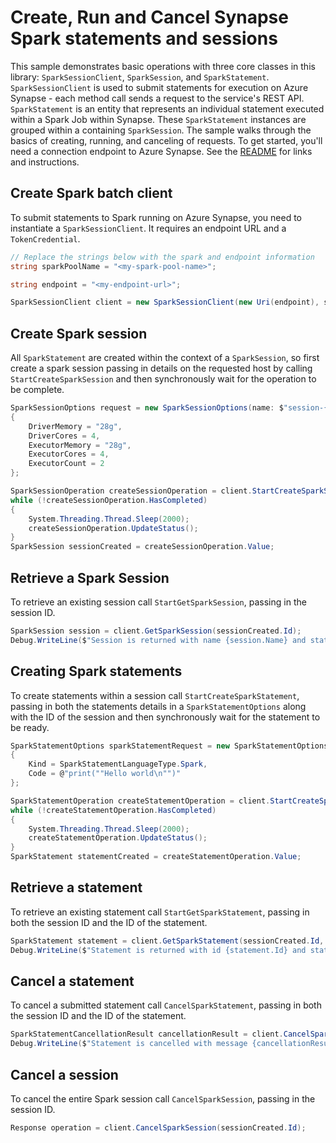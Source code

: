 # Create, Run and Cancel Synapse Spark statements and sessions

This sample demonstrates basic operations with three core classes in this library: `SparkSessionClient`, `SparkSession`, and `SparkStatement`. `SparkSessionClient` is used to submit statements for execution on Azure Synapse - each method call sends a request to the service's REST API. `SparkStatement` is an entity that represents an individual statement executed within a Spark Job within Synapse. These `SparkStatement` instances are grouped within a containing `SparkSession`. The sample walks through the basics of creating, running, and canceling of requests. To get started, you'll need a connection endpoint to Azure Synapse. See the [README](https://github.com/Azure/azure-sdk-for-net/blob/main/sdk/synapse/Azure.Analytics.Synapse.Spark/README.md) for links and instructions.

## Create Spark batch client

To submit statements to Spark running on Azure Synapse, you need to instantiate a `SparkSessionClient`. It requires an endpoint URL and a `TokenCredential`.

```C# Snippet:CreateSparkSessionClient
// Replace the strings below with the spark and endpoint information
string sparkPoolName = "<my-spark-pool-name>";

string endpoint = "<my-endpoint-url>";

SparkSessionClient client = new SparkSessionClient(new Uri(endpoint), sparkPoolName, new DefaultAzureCredential());
```

## Create Spark session

All `SparkStatement` are created within the context of a `SparkSession`, so first create a spark session passing in details on the requested host by calling `StartCreateSparkSession` and then synchronously wait for the operation to be complete. 

```C# Snippet:CreateSparkSession
SparkSessionOptions request = new SparkSessionOptions(name: $"session-{Guid.NewGuid()}")
{
    DriverMemory = "28g",
    DriverCores = 4,
    ExecutorMemory = "28g",
    ExecutorCores = 4,
    ExecutorCount = 2
};

SparkSessionOperation createSessionOperation = client.StartCreateSparkSession(request);
while (!createSessionOperation.HasCompleted)
{
    System.Threading.Thread.Sleep(2000);
    createSessionOperation.UpdateStatus();
}
SparkSession sessionCreated = createSessionOperation.Value;
```

## Retrieve a Spark Session

To retrieve an existing session call `StartGetSparkSession`, passing in the session ID.

```C# Snippet:GetSparkSession
SparkSession session = client.GetSparkSession(sessionCreated.Id);
Debug.WriteLine($"Session is returned with name {session.Name} and state {session.State}");
```

## Creating Spark statements

To create statements within a session call `StartCreateSparkStatement`, passing in both the statements details in a `SparkStatementOptions` along with the ID of the session and then synchronously wait for the statement to be ready. 

```C# Snippet:CreateSparkStatement
SparkStatementOptions sparkStatementRequest = new SparkStatementOptions
{
    Kind = SparkStatementLanguageType.Spark,
    Code = @"print(""Hello world\n"")"
};

SparkStatementOperation createStatementOperation = client.StartCreateSparkStatement(sessionCreated.Id, sparkStatementRequest);
while (!createStatementOperation.HasCompleted)
{
    System.Threading.Thread.Sleep(2000);
    createStatementOperation.UpdateStatus();
}
SparkStatement statementCreated = createStatementOperation.Value;
```

## Retrieve a statement

To retrieve an existing statement call `StartGetSparkStatement`, passing in both the session ID and the ID of the statement.

```C# Snippet:GetSparkStatement
SparkStatement statement = client.GetSparkStatement(sessionCreated.Id, statementCreated.Id);
Debug.WriteLine($"Statement is returned with id {statement.Id} and state {statement.State}");
```

## Cancel a statement

To cancel a submitted statement call `CancelSparkStatement`, passing in both the session ID and the ID of the statement.

```C# Snippet:CancelSparkStatement
SparkStatementCancellationResult cancellationResult = client.CancelSparkStatement(sessionCreated.Id, statementCreated.Id);
Debug.WriteLine($"Statement is cancelled with message {cancellationResult.Message}");
```

## Cancel a session

To cancel the entire Spark session  call `CancelSparkSession`, passing in the session ID.

```C# Snippet:CancelSparkSession
Response operation = client.CancelSparkSession(sessionCreated.Id);
```
